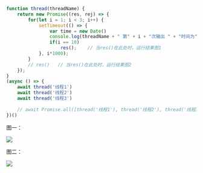 ```javascript
function thread(threadName) {
    return new Promise((res, rej) => {
        for(let i = 1; i < 3; i++) {
            setTimeout(() => {
                var time = new Date()
                console.log(threadName + " 第" + i + "次输出 " + "时间为" + time)
                if(i == 10)
                    res();    // 当res()在此处时，运行结果图1
            }, i*1000);
        }
        // res()   // 当res()在此处时，运行结果图2
    });
}
(async () => {
    await thread('线程1')
    await thread('线程2')
    await thread('线程3')
    
    // await Promise.all([thread('线程1'), thread('线程2'), thread('线程3')])
})()
```

图一：

![](D:\StudyCode\gitCode\python-study\images\async_1.png)

图二：

![](D:\StudyCode\gitCode\python-study\images\async_2.png)